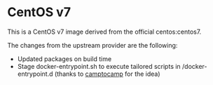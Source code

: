 # CentOS v7
This is a CentOS v7 image derived from the official centos:centos7.

The changes from the upstream provider are the following:
* Updated packages on build time
* Stage docker-entrypoint.sh to execute tailored scripts in /docker-entrypoint.d (thanks to [camptocamp](https://www.camptocamp.com/en/news-events/flexible-docker-entrypoints-scripts) for the idea)
